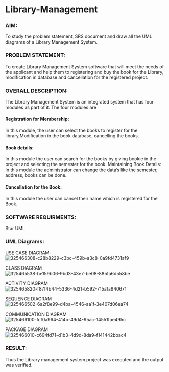 # Library-Management
### AIM:
To study the problem statement, SRS document and draw all the UML diagrams of a Library Management System.
### PROBLEM STATEMENT:
To create Library Management System software that will meet the needs of the applicant
and help them to registering and buy the book for the Library, modification in database and
cancellation for the registered project.
### OVERALL DESCRIPTION:
The Library Management System is an integrated system that has four modules as part of
it. The four modules are
#### Registration for Membership:
In this module, the user can select the books to register for the library,Modification in the book
database, cancelling the books.
#### Book details:
In this module the user can search for the books by giving bookie in the project and selecting
the semester for the book.
Maintaining Book Details:
In this module the administrator can change the data’s like the semester, address, books can be
done.
#### Cancellation for the Book:
In this module the user can cancel their name which is registered for the Book.
### SOFTWARE REQUIRMENTS:
Star UML
### UML Diagrams:
USE CASE DIAGRAM:
![325466308-c28b8229-c3bc-459b-a3c8-0a9fd4731af9](https://github.com/Gopikakarthik/Library-Management/assets/121235427/0911a6e3-8e1e-4821-9ccb-312d4f70ca39)

CLASS DIAGRAM
![325465538-be159b06-9bd3-43e7-be08-885fa6d558be](https://github.com/Gopikakarthik/Library-Management/assets/121235427/a10c74f4-5816-4096-91ec-570a26caff8c)

ACTIVITY DIAGRAM
![325465820-f87f4b44-5336-4d21-b592-715a1a940671](https://github.com/Gopikakarthik/Library-Management/assets/121235427/3a531e36-e74c-4ecd-ba8e-fd091cd33ce2)

SEQUENCE DIAGRAM
![325466502-6a2f8e99-d4ba-4546-aa1f-3e407d06ea74](https://github.com/Gopikakarthik/Library-Management/assets/121235427/ac75902c-ac98-4789-847a-3d4e964e98e3)

COMMUNICATION DIAGRAM
![325466100-fcf0a964-414b-49d4-95ac-14551fae495c](https://github.com/Gopikakarthik/Library-Management/assets/121235427/fd4823ad-04df-475f-b6cd-af4d579f0b7f)

PACKAGE DIAGRAM
![325466010-c694fd71-d1b3-4d9d-8da9-f141442bbac4](https://github.com/Gopikakarthik/Library-Management/assets/121235427/8e2cd5f5-6b60-46b6-b7b6-523c5cadc39a)


### RESULT:
Thus the Library management system project was executed and the output was verified.
